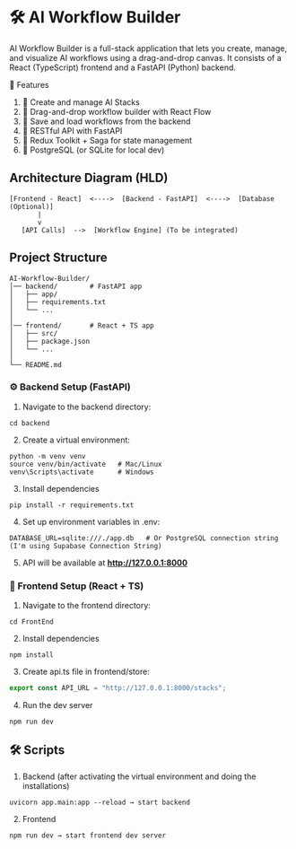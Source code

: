 # 🛠️ AI Workflow Builder

AI Workflow Builder is a full-stack application that lets you create, manage, and visualize AI workflows using a drag-and-drop canvas.
It consists of a React (TypeScript) frontend and a FastAPI (Python) backend.

🚀 Features
1. 🔹 Create and manage AI Stacks
2. 🔹 Drag-and-drop workflow builder with React Flow
3. 🔹 Save and load workflows from the backend
4. 🔹 RESTful API with FastAPI
5. 🔹 Redux Toolkit + Saga for state management
6. 🔹 PostgreSQL (or SQLite for local dev)

## Architecture Diagram (HLD)
```
[Frontend - React]  <---->  [Backend - FastAPI]  <---->  [Database (Optional)]
       |
       v
   [API Calls]  -->  [Workflow Engine] (To be integrated)
```

## Project Structure
```
AI-Workflow-Builder/
│── backend/        # FastAPI app
│   ├── app/
│   ├── requirements.txt
│   └── ...
│
│── frontend/       # React + TS app
│   ├── src/
│   ├── package.json
│   └── ...
│
└── README.md

```
### ⚙️ Backend Setup (FastAPI)

1. Navigate to the backend directory:
```
cd backend
```
2. Create a virtual environment:
```
python -m venv venv
source venv/bin/activate   # Mac/Linux
venv\Scripts\activate      # Windows
```
3. Install dependencies
```
pip install -r requirements.txt
```
4. Set up environment variables in .env:
```
DATABASE_URL=sqlite:///./app.db   # Or PostgreSQL connection string (I'm using Supabase Connection String)
```
5. API will be available at **http://127.0.0.1:8000**

### 🎨 Frontend Setup (React + TS)
1. Navigate to the frontend directory:
```
cd FrontEnd
```
2. Install dependencies
```
npm install
```
3. Create api.ts file in frontend/store:
```typeScript
export const API_URL = "http://127.0.0.1:8000/stacks";
```
4. Run the dev server
```
npm run dev
```
## 🛠️ Scripts

1. Backend (after activating the virtual environment and doing the installations)
```
uvicorn app.main:app --reload → start backend
```

2. Frontend
```
npm run dev → start frontend dev server
```



